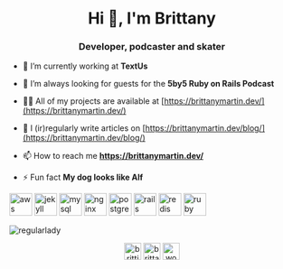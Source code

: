 <h1 align="center">Hi 👋, I'm Brittany</h1>
<h3 align="center">Developer, podcaster and skater</h3>

- 🔭 I’m currently working at **TextUs**

- 👯 I’m always looking for guests for the **5by5 Ruby on Rails Podcast**

- 👨‍💻 All of my projects are available at [https://brittanymartin.dev/](https://brittanymartin.dev/)

- 📝 I (ir)regularly write articles on [https://brittanymartin.dev/blog/](https://brittanymartin.dev/blog/)

- 📫 How to reach me **https://brittanymartin.dev/**

- ⚡ Fun fact **My dog looks like Alf**

<p align="left"><img src="https://devicons.github.io/devicon/devicon.git/icons/amazonwebservices/amazonwebservices-original-wordmark.svg" alt="aws" width="40" height="40"/> <img src="https://www.vectorlogo.zone/logos/jekyllrb/jekyllrb-icon.svg" alt="jekyll" width="40" height="40"/> <img src="https://devicons.github.io/devicon/devicon.git/icons/mysql/mysql-original-wordmark.svg" alt="mysql" width="40" height="40"/> <img src="https://devicons.github.io/devicon/devicon.git/icons/nginx/nginx-original.svg" alt="nginx" width="40" height="40"/> <img src="https://devicons.github.io/devicon/devicon.git/icons/postgresql/postgresql-original-wordmark.svg" alt="postgresql" width="40" height="40"/> <img src="https://devicons.github.io/devicon/devicon.git/icons/rails/rails-original-wordmark.svg" alt="rails" width="40" height="40"/> <img src="https://devicons.github.io/devicon/devicon.git/icons/redis/redis-original-wordmark.svg" alt="redis" width="40" height="40"/> <img src="https://devicons.github.io/devicon/devicon.git/icons/ruby/ruby-original-wordmark.svg" alt="ruby" width="40" height="40"/></p>

<p><img align="center" src="https://github-readme-stats.vercel.app/api/top-langs/?username=regularlady&layout=compact" alt="regularlady" /></p>

<p align="center">
<a href="https://twitter.com/brittjmartin" target="blank"><img align="center" src="https://cdn.jsdelivr.net/npm/simple-icons@3.0.1/icons/twitter.svg" alt="brittjmartin" height="30" width="30" /></a>
<a href="https://linkedin.com/in/brittanyjmartin1" target="blank"><img align="center" src="https://cdn.jsdelivr.net/npm/simple-icons@3.0.1/icons/linkedin.svg" alt="brittanyjmartin1" height="30" width="30" /></a>
<a href="https://instagram.com/wonderwomaninthemaking" target="blank"><img align="center" src="https://cdn.jsdelivr.net/npm/simple-icons@3.0.1/icons/instagram.svg" alt="wonderwomaninthemaking" height="30" width="30" /></a>
</p>
